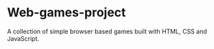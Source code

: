 # Web-games-project
A collection of simple browser based games built with HTML, CSS and JavaScript.
